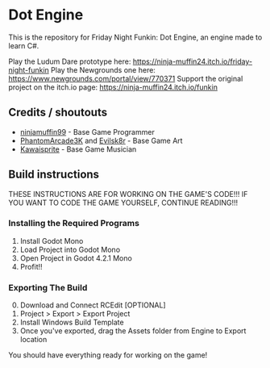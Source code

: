 # Dot Engine

This is the repository for Friday Night Funkin: Dot Engine, an engine made to learn C#.

Play the Ludum Dare prototype here: https://ninja-muffin24.itch.io/friday-night-funkin
Play the Newgrounds one here: https://www.newgrounds.com/portal/view/770371
Support the original project on the itch.io page: https://ninja-muffin24.itch.io/funkin

## Credits / shoutouts

- [ninjamuffin99](https://twitter.com/ninja_muffin99) - Base Game Programmer
- [PhantomArcade3K](https://twitter.com/phantomarcade3k) and [Evilsk8r](https://twitter.com/evilsk8r) - Base Game Art
- [Kawaisprite](https://twitter.com/kawaisprite) - Base Game Musician

## Build instructions

THESE INSTRUCTIONS ARE FOR WORKING ON THE GAME'S CODE!!!
IF YOU WANT TO CODE THE GAME YOURSELF, CONTINUE READING!!!

### Installing the Required Programs

1. Install Godot Mono
2. Load Project into Godot Mono
3. Open Project in Godot 4.2.1 Mono
4. Profit!!

### Exporting The Build
0. Download and Connect RCEdit [OPTIONAL]
1. Project > Export > Export Project
2. Install Windows Build Template
3. Once you've exported, drag the Assets folder from Engine to Export location
   
You should have everything ready for working on the game!
